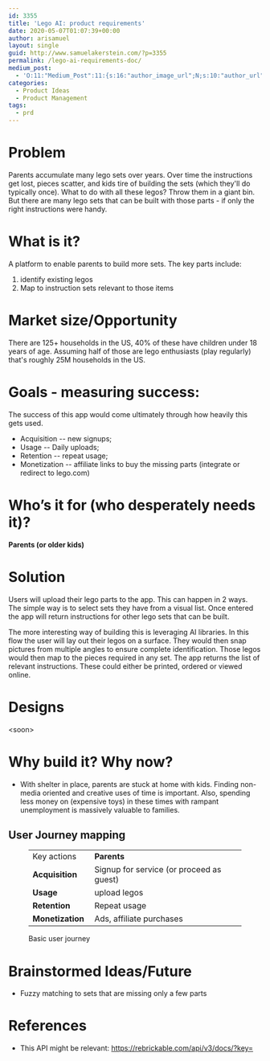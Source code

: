```yaml
---
id: 3355
title: 'Lego AI: product requirements'
date: 2020-05-07T01:07:39+00:00
author: arisamuel
layout: single
guid: http://www.samuelakerstein.com/?p=3355
permalink: /lego-ai-requirements-doc/
medium_post:
  - 'O:11:"Medium_Post":11:{s:16:"author_image_url";N;s:10:"author_url";N;s:11:"byline_name";N;s:12:"byline_email";N;s:10:"cross_link";N;s:2:"id";N;s:21:"follower_notification";N;s:7:"license";N;s:14:"publication_id";N;s:6:"status";N;s:3:"url";N;}'
categories:
  - Product Ideas
  - Product Management
tags:
  - prd
---
```


<!-- wp:heading {"level":1} -->
<h1>Problem </h1>
<!-- /wp:heading -->

<!-- wp:paragraph -->
<p>Parents accumulate many lego sets over years. Over time the instructions get lost, pieces scatter, and kids tire of building the sets (which they'll do typically once). What to do with all these legos? Throw them in a giant bin. But there are many lego sets that can be built with those parts - if only the right instructions were handy. </p>
<!-- /wp:paragraph -->

<!-- wp:heading {"level":1} -->
<h1>What is it?&nbsp;</h1>
<!-- /wp:heading -->

<!-- wp:paragraph -->
<p>A platform to enable parents to build more sets. The key parts include:</p>
<!-- /wp:paragraph -->

<!-- wp:list {"ordered":true} -->
<ol><li>identify existing legos</li><li>Map to instruction sets relevant to those items</li></ol>
<!-- /wp:list -->

<!-- wp:heading {"level":1} -->
<h1>Market size/Opportunity</h1>
<!-- /wp:heading -->

<!-- wp:paragraph -->
<p>There are 125+ households in the US, 40% of these have children under 18 years of age. Assuming half of those are lego enthusiasts (play regularly) that's roughly 25M households in the US. </p>
<!-- /wp:paragraph -->

<!-- wp:heading {"level":1} -->
<h1>Goals - measuring success:</h1>
<!-- /wp:heading -->

<!-- wp:paragraph -->
<p>The success of this app would come ultimately through how heavily this gets used. </p>
<!-- /wp:paragraph -->

<!-- wp:list -->
<ul><li>Acquisition -- new signups; </li><li>Usage -- Daily uploads; </li><li>Retention -- repeat usage; </li><li>Monetization -- affiliate links to buy the missing parts (integrate or redirect to lego.com)</li></ul>
<!-- /wp:list -->

<!-- wp:heading {"level":1} -->
<h1>Who’s it for (who desperately needs it)?</h1>
<!-- /wp:heading -->

<!-- wp:paragraph -->
<p><strong>Parents (or older kids)</strong>
<!-- /wp:paragraph -->

<!-- wp:heading {"level":1} -->
<h1>Solution</h1>
<!-- /wp:heading -->

<!-- wp:paragraph -->
<p>Users will upload their lego parts to the app. This can happen in 2 ways. The simple way is to select sets they have from a visual list. Once entered the app will return instructions for other lego sets that can be built.  </p>
<!-- /wp:paragraph -->

<!-- wp:paragraph -->
<p>The more interesting way of building this is leveraging AI libraries. In this flow the user will lay out their legos on a surface. They would then snap pictures from multiple angles to ensure complete identification. Those legos would then map to the pieces required in any set. The app returns the list of relevant instructions. These could either be printed, ordered or viewed online.</p>
<!-- /wp:paragraph -->

<!-- wp:heading {"level":1} -->
<h1>Designs</h1>
<!-- /wp:heading -->

<!-- wp:paragraph -->
<p>&lt;soon&gt;</p>
<!-- /wp:paragraph -->

<!-- wp:heading {"level":1} -->
<h1>Why build it? Why now?</h1>
<!-- /wp:heading -->

<!-- wp:list -->
<ul><li>With shelter in place, parents are stuck at home with kids. Finding non-media oriented and creative uses of time is important. Also, spending less money on (expensive toys) in these times with rampant unemployment is massively valuable to families. </li></ul>
<!-- /wp:list -->

<!-- wp:heading -->
<h2><strong>User Journey mapping&nbsp;</strong></h2>
<!-- /wp:heading -->

<!-- wp:table {"className":"is-style-stripes"} -->
<figure class="wp-block-table is-style-stripes"><table><tbody><tr><td>Key actions</td><td><strong>Parents</strong></td></tr><tr><td><strong>Acquisition</strong></td><td>Signup for service (or proceed as guest)</td></tr><tr><td><strong>Usage&nbsp;</strong></td><td>upload legos</td></tr><tr><td><strong>Retention</strong></td><td>Repeat usage</td></tr><tr><td><strong>Monetization&nbsp;</strong></td><td>Ads, affiliate purchases</td></tr></tbody></table><figcaption>Basic user journey</figcaption></figure>
<!-- /wp:table -->

<!-- wp:heading {"level":1} -->
<h1><strong>Brainstormed Ideas/Future</strong></h1>
<!-- /wp:heading -->

<!-- wp:list -->
<ul><li>Fuzzy matching to sets that are missing only a few parts</li></ul>
<!-- /wp:list -->

<!-- wp:heading {"level":1} -->
<h1><strong>References</strong></h1>
<!-- /wp:heading -->

<!-- wp:list -->
<ul><li>This API might be relevant: <a href="https://rebrickable.com/api/v3/docs/?key=">https://rebrickable.com/api/v3/docs/?key=</a></li></ul>
<!-- /wp:list -->